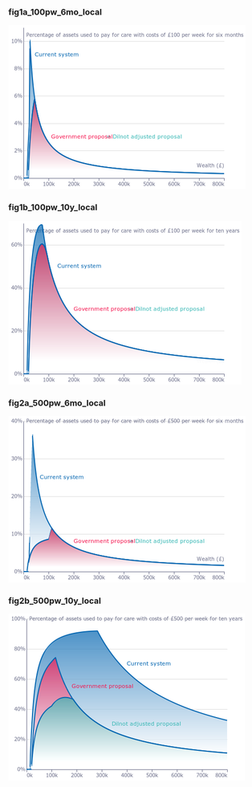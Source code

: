 ### fig1a_100pw_6mo_local
!["fig1a_100pw_6mo_local"](visualisation/fig1a_100pw_6mo_local.png "fig1a_100pw_6mo_local")

### fig1b_100pw_10y_local
!["fig1b_100pw_10y_local"](visualisation/fig1b_100pw_10y_local.png "fig1b_100pw_10y_local")

### fig2a_500pw_6mo_local
!["fig2a_500pw_6mo_local"](visualisation/fig2a_500pw_6mo_local.png "fig2a_500pw_6mo_local")

### fig2b_500pw_10y_local
!["fig2b_500pw_10y_local"](visualisation/fig2b_500pw_10y_local.png "fig2b_500pw_10y_local")

